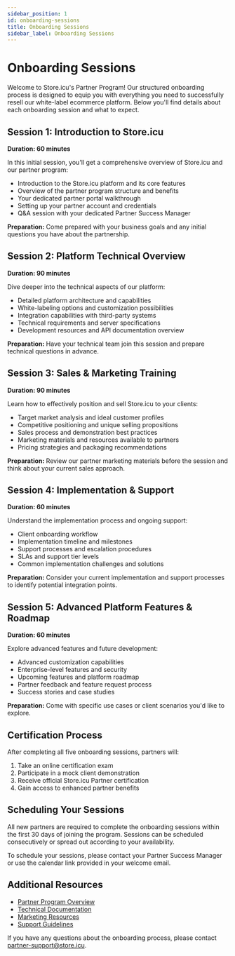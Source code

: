 ```yaml
---
sidebar_position: 1
id: onboarding-sessions
title: Onboarding Sessions
sidebar_label: Onboarding Sessions
---
```


# Onboarding Sessions

Welcome to Store.icu's Partner Program! Our structured onboarding process is designed to equip you with everything you need to successfully resell our white-label ecommerce platform. Below you'll find details about each onboarding session and what to expect.

## Session 1: Introduction to Store.icu

**Duration: 60 minutes**

In this initial session, you'll get a comprehensive overview of Store.icu and our partner program:

- Introduction to the Store.icu platform and its core features
- Overview of the partner program structure and benefits
- Your dedicated partner portal walkthrough
- Setting up your partner account and credentials
- Q&A session with your dedicated Partner Success Manager

**Preparation:** Come prepared with your business goals and any initial questions you have about the partnership.

## Session 2: Platform Technical Overview

**Duration: 90 minutes**

Dive deeper into the technical aspects of our platform:

- Detailed platform architecture and capabilities
- White-labeling options and customization possibilities
- Integration capabilities with third-party systems
- Technical requirements and server specifications
- Development resources and API documentation overview

**Preparation:** Have your technical team join this session and prepare technical questions in advance.

## Session 3: Sales & Marketing Training

**Duration: 90 minutes**

Learn how to effectively position and sell Store.icu to your clients:

- Target market analysis and ideal customer profiles
- Competitive positioning and unique selling propositions
- Sales process and demonstration best practices
- Marketing materials and resources available to partners
- Pricing strategies and packaging recommendations

**Preparation:** Review our partner marketing materials before the session and think about your current sales approach.

## Session 4: Implementation & Support

**Duration: 60 minutes**

Understand the implementation process and ongoing support:

- Client onboarding workflow
- Implementation timeline and milestones
- Support processes and escalation procedures
- SLAs and support tier levels
- Common implementation challenges and solutions

**Preparation:** Consider your current implementation and support processes to identify potential integration points.

## Session 5: Advanced Platform Features & Roadmap

**Duration: 60 minutes**

Explore advanced features and future development:

- Advanced customization capabilities
- Enterprise-level features and security
- Upcoming features and platform roadmap
- Partner feedback and feature request process
- Success stories and case studies

**Preparation:** Come with specific use cases or client scenarios you'd like to explore.

## Certification Process

After completing all five onboarding sessions, partners will:

1. Take an online certification exam
2. Participate in a mock client demonstration
3. Receive official Store.icu Partner certification
4. Gain access to enhanced partner benefits

## Scheduling Your Sessions

All new partners are required to complete the onboarding sessions within the first 30 days of joining the program. Sessions can be scheduled consecutively or spread out according to your availability.

To schedule your sessions, please contact your Partner Success Manager or use the calendar link provided in your welcome email.

## Additional Resources

- [Partner Program Overview](./partner-program-overview.md)
- [Technical Documentation](./technical-documentation.md)
- [Marketing Resources](./marketing-resources.md)
- [Support Guidelines](./support-guidelines.md)

If you have any questions about the onboarding process, please contact partner-support@store.icu.
